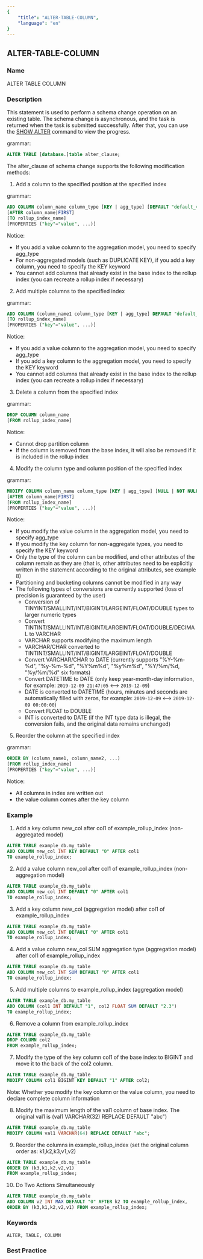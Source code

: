 ```yaml
---
{
    "title": "ALTER-TABLE-COLUMN",
    "language": "en"
}
---
```


<!--
Licensed to the Apache Software Foundation (ASF) under one
or more contributor license agreements.  See the NOTICE file
distributed with this work for additional information
regarding copyright ownership.  The ASF licenses this file
to you under the Apache License, Version 2.0 (the
"License"); you may not use this file except in compliance
with the License.  You may obtain a copy of the License at

  http://www.apache.org/licenses/LICENSE-2.0

Unless required by applicable law or agreed to in writing,
software distributed under the License is distributed on an
"AS IS" BASIS, WITHOUT WARRANTIES OR CONDITIONS OF ANY
KIND, either express or implied.  See the License for the
specific language governing permissions and limitations
under the License.
-->

## ALTER-TABLE-COLUMN

### Name

ALTER TABLE COLUMN

### Description

This statement is used to perform a schema change operation on an existing table. The schema change is asynchronous, and the task is returned when the task is submitted successfully. After that, you can use the [SHOW ALTER](../../Show-Statements/SHOW-ALTER.html) command to view the progress.

grammar:

```sql
ALTER TABLE [database.]table alter_clause;
````

The alter_clause of schema change supports the following modification methods:

1. Add a column to the specified position at the specified index

grammar:

```sql
ADD COLUMN column_name column_type [KEY | agg_type] [DEFAULT "default_value"]
[AFTER column_name|FIRST]
[TO rollup_index_name]
[PROPERTIES ("key"="value", ...)]
````

 Notice:

- If you add a value column to the aggregation model, you need to specify agg_type
- For non-aggregated models (such as DUPLICATE KEY), if you add a key column, you need to specify the KEY keyword
- You cannot add columns that already exist in the base index to the rollup index (you can recreate a rollup index if necessary)

2. Add multiple columns to the specified index

grammar:

```sql
ADD COLUMN (column_name1 column_type [KEY | agg_type] DEFAULT "default_value", ...)
[TO rollup_index_name]
[PROPERTIES ("key"="value", ...)]
````

Notice:

- If you add a value column to the aggregation model, you need to specify agg_type
- If you add a key column to the aggregation model, you need to specify the KEY keyword
- You cannot add columns that already exist in the base index to the rollup index (you can recreate a rollup index if necessary)

3. Delete a column from the specified index

grammar:

```sql
DROP COLUMN column_name
[FROM rollup_index_name]
````

Notice:

- Cannot drop partition column
- If the column is removed from the base index, it will also be removed if it is included in the rollup index

4. Modify the column type and column position of the specified index

 grammar:

```sql
MODIFY COLUMN column_name column_type [KEY | agg_type] [NULL | NOT NULL] [DEFAULT "default_value"]
[AFTER column_name|FIRST]
[FROM rollup_index_name]
[PROPERTIES ("key"="value", ...)]
````

Notice:

- If you modify the value column in the aggregation model, you need to specify agg_type
- If you modify the key column for non-aggregate types, you need to specify the KEY keyword
- Only the type of the column can be modified, and other attributes of the column remain as they are (that is, other attributes need to be explicitly written in the statement according to the original attributes, see example 8)
- Partitioning and bucketing columns cannot be modified in any way
- The following types of conversions are currently supported (loss of precision is guaranteed by the user)
  - Conversion of TINYINT/SMALLINT/INT/BIGINT/LARGEINT/FLOAT/DOUBLE types to larger numeric types
  - Convert TINTINT/SMALLINT/INT/BIGINT/LARGEINT/FLOAT/DOUBLE/DECIMAL to VARCHAR
  - VARCHAR supports modifying the maximum length
  - VARCHAR/CHAR converted to TINTINT/SMALLINT/INT/BIGINT/LARGEINT/FLOAT/DOUBLE
  - Convert VARCHAR/CHAR to DATE (currently supports "%Y-%m-%d", "%y-%m-%d", "%Y%m%d", "%y%m%d", "%Y/%m/%d, "%y/%m/%d" six formats)
  - Convert DATETIME to DATE (only keep year-month-day information, for example: `2019-12-09 21:47:05` <--> `2019-12-09`)
  - DATE is converted to DATETIME (hours, minutes and seconds are automatically filled with zeros, for example: `2019-12-09` <--> `2019-12-09 00:00:00`)
  - Convert FLOAT to DOUBLE
  - INT is converted to DATE (if the INT type data is illegal, the conversion fails, and the original data remains unchanged)

5. Reorder the column at the specified index

grammar:

```sql
ORDER BY (column_name1, column_name2, ...)
[FROM rollup_index_name]
[PROPERTIES ("key"="value", ...)]
````

Notice:

- All columns in index are written out
- the value column comes after the key column

### Example

1. Add a key column new_col after col1 of example_rollup_index (non-aggregated model)

```sql
ALTER TABLE example_db.my_table
ADD COLUMN new_col INT KEY DEFAULT "0" AFTER col1
TO example_rollup_index;
````

2. Add a value column new_col after col1 of example_rollup_index (non-aggregation model)

```sql
ALTER TABLE example_db.my_table
ADD COLUMN new_col INT DEFAULT "0" AFTER col1
TO example_rollup_index;
````

3. Add a key column new_col (aggregation model) after col1 of example_rollup_index

```sql
ALTER TABLE example_db.my_table
ADD COLUMN new_col INT DEFAULT "0" AFTER col1
TO example_rollup_index;
````

4. Add a value column new_col SUM aggregation type (aggregation model) after col1 of example_rollup_index

```sql
ALTER TABLE example_db.my_table
ADD COLUMN new_col INT SUM DEFAULT "0" AFTER col1
TO example_rollup_index;
````

5. Add multiple columns to example_rollup_index (aggregation model)

```sql
ALTER TABLE example_db.my_table
ADD COLUMN (col1 INT DEFAULT "1", col2 FLOAT SUM DEFAULT "2.3")
TO example_rollup_index;
````

6. Remove a column from example_rollup_index

```sql
ALTER TABLE example_db.my_table
DROP COLUMN col2
FROM example_rollup_index;
````

7. Modify the type of the key column col1 of the base index to BIGINT and move it to the back of the col2 column.

```sql
ALTER TABLE example_db.my_table
MODIFY COLUMN col1 BIGINT KEY DEFAULT "1" AFTER col2;
````

Note: Whether you modify the key column or the value column, you need to declare complete column information

8. Modify the maximum length of the val1 column of base index. The original val1 is (val1 VARCHAR(32) REPLACE DEFAULT "abc")

```sql
ALTER TABLE example_db.my_table
MODIFY COLUMN val1 VARCHAR(64) REPLACE DEFAULT "abc";
````

9. Reorder the columns in example_rollup_index (set the original column order as: k1,k2,k3,v1,v2)

```sql
ALTER TABLE example_db.my_table
ORDER BY (k3,k1,k2,v2,v1)
FROM example_rollup_index;
````

10. Do Two Actions Simultaneously

```sql
ALTER TABLE example_db.my_table
ADD COLUMN v2 INT MAX DEFAULT "0" AFTER k2 TO example_rollup_index,
ORDER BY (k3,k1,k2,v2,v1) FROM example_rollup_index;
````

### Keywords

````text
ALTER, TABLE, COLUMN
````

### Best Practice
